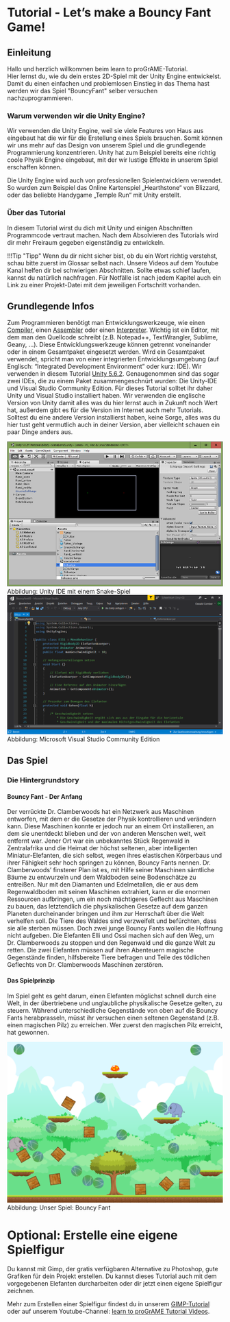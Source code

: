 ﻿# Tutorial - Let’s make a Bouncy Fant Game!
## Einleitung
Hallo und herzlich willkommen beim learn to proGrAME-Tutorial.  
Hier lernst du, wie du dein erstes 2D-Spiel mit der Unity Engine entwickelst. Damit du einen einfachen und problemlosen Einstieg in das Thema hast werden wir das Spiel "BouncyFant" selber versuchen nachzuprogrammieren.

### Warum verwenden wir die Unity Engine?
Wir verwenden die Unity Engine, weil sie viele Features von Haus aus eingebaut hat die wir für die Erstellung eines Spiels brauchen. Somit können wir uns mehr auf das Design von unserem Spiel und die grundlegende Programmierung konzentrieren. Unity hat zum Beispiel bereits eine richtig coole Physik Engine eingebaut, mit der wir lustige Effekte in unserem Spiel erschaffen können.

Die Unity Engine wird auch von professionellen Spielentwicklern verwendet. So wurden zum Beispiel das Online Kartenspiel „Hearthstone“ von Blizzard, oder das beliebte Handygame „Temple Run“ mit Unity erstellt.  

### Über das Tutorial
In diesem Tutorial wirst du dich mit Unity und einigen Abschnitten Programmcode vertraut machen. Nach dem Absolvieren des Tutorials wird dir mehr Freiraum gegeben eigenständig zu entwickeln.

!!!Tip "Tipp"
    Wenn du dir nicht sicher bist, ob du ein Wort richtig verstehst, schau bitte zuerst im Glossar selbst nach. Unsere Videos auf dem Youtube Kanal helfen dir bei schwierigen Abschnitten. Sollte etwas schief laufen, kannst du natürlich nachfragen. Für Notfälle ist nach jedem Kapitel auch ein Link zu einer Projekt-Datei mit dem jeweiligen Fortschritt vorhanden.


## Grundlegende Infos
Zum Programmieren benötigt man Entwicklungswerkzeuge, wie einen [Compiler](https://de.wikipedia.org/wiki/Compiler), einen [Assembler](https://de.wikipedia.org/wiki/Assembler_(Informatik)) oder einen [Interpreter](https://de.wikipedia.org/wiki/Interpreter). Wichtig ist ein Editor, mit dem man den Quellcode schreibt (z.B. Notepad++, TextWrangler, Sublime, Geany, ...). Diese Entwicklungswerkzeuge können getrennt voneinander oder in einem Gesamtpaket eingesetzt werden. Wird ein Gesamtpaket verwendet, spricht man von einer integrierten Entwicklungsumgebung (auf Englisch: “Integrated Development Environment”  oder kurz: IDE).
Wir verwenden in diesem Tutorial [Unity 5.6.2](https://unity3d.com/de/get-unity/download/archive). Genaugenommen sind das sogar zwei IDEs, die zu einem Paket zusammengeschnürt wurden: Die Unity-IDE und Visual Studio Community Edition. Für dieses Tutorial solltet ihr daher Unity und Visual Studio installiert haben. Wir verwenden die englische Version von Unity damit alles was du hier lernst auch in Zukunft noch Wert hat, außerdem gibt es für die Version im Internet auch mehr Tutorials. Solltest du eine andere Version installierst haben, keine Sorge, alles was du hier tust geht vermutlich auch in deiner Version, aber vielleicht schauen ein paar Dinge anders aus.

![Snake Spiel](img/T00/T00-b-UnityIDE.png)
Abbildung: Unity IDE mit einem Snake-Spiel
![Visual Studio](img/T00/T00-c-Visual-Studio.png)
Abbildung: Microsoft Visual Studio Community Edition

## Das Spiel
### Die Hintergrundstory
#### Bouncy Fant - Der Anfang
Der verrückte Dr. Clamberwoods hat ein Netzwerk aus Maschinen entworfen, mit dem er die Gesetze der Physik kontrollieren und verändern kann. Diese Maschinen konnte er jedoch nur an einem Ort installieren, an dem sie unentdeckt blieben und der von anderen Menschen weit, weit entfernt war. Jener Ort war ein unbekanntes Stück Regenwald in Zentralafrika und die Heimat der höchst seltenen, aber intelligenten Miniatur-Elefanten,  die sich selbst, wegen ihres elastischen Körperbaus und ihrer Fähigkeit sehr hoch springen zu können, Bouncy Fants nennen.
Dr. Clamberwoods’ finsterer Plan ist es, mit Hilfe seiner Maschinen sämtliche Bäume zu entwurzeln und dem Waldboden seine Bodenschätze zu entreißen. Nur mit den Diamanten und Edelmetallen, die er aus dem Regenwaldboden mit seinen Maschinen extrahiert, kann er die enormen Ressourcen aufbringen, um ein noch mächtigeres Geflecht aus Maschinen zu bauen, das letztendlich die physikalischen Gesetze auf dem ganzen Planeten durcheinander bringen und ihm zur Herrschaft über die Welt verhelfen soll.
Die Tiere des Waldes sind verzweifelt und befürchten, dass sie alle sterben müssen. Doch zwei junge Bouncy Fants wollen die Hoffnung nicht aufgeben. Die Elefanten Elli und Ossi machen sich auf den Weg, um Dr. Clamberwoods zu stoppen und den Regenwald und die ganze Welt zu retten.
Die zwei Elefanten müssen auf ihren Abenteuern magische Gegenstände finden, hilfsbereite Tiere befragen und Teile des tödlichen Geflechts von Dr. Clamberwoods Maschinen zerstören.

#### Das Spielprinzip
Im Spiel geht es geht darum, einen Elefanten möglichst schnell durch eine Welt, in der übertriebene und unglaubliche physikalische Gesetze gelten, zu steuern. Während unterschiedliche Gegenstände von oben auf die Bouncy Fants herabprasseln, müsst ihr versuchen einen seltenen Gegenstand (z.B. einen magischen Pilz) zu erreichen. Wer zuerst den magischen Pilz erreicht, hat gewonnen.

![Bouncy Fant Game](img/T00/T00-a-Screenshot-BouncyFant-Game.png)
Abbildung: Unser Spiel: Bouncy Fant

# Optional: Erstelle eine eigene Spielfigur
Du kannst mit Gimp, der gratis verfügbaren Alternative zu Photoshop, gute Grafiken für dein Projekt erstellen. Du kannst dieses Tutorial auch mit dem vorgegebenen Elefanten durcharbeiten oder dir jetzt einen eigene Spielfigur zeichnen.

Mehr zum Erstellen einer Spielfigur findest du in unserem [GIMP-Tutorial](/0210-drawingingimp/0210-drawingingimp) oder auf unserem Youtube-Channel: [learn to proGrAME Tutorial Videos](https://www.youtube.com/watch?v=C1rcqXZEk7M&list=PLwrS_Vh1B1U0EijF95WOlp0L5qMTJ-1QS).
